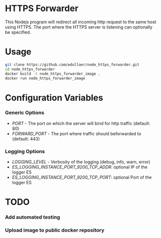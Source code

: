 HTTPS Forwarder
===============
This Nodejs program will redirect all incoming http request to the same host
using HTTPS. The port where the HTTPS server is listening can optionally be
specified.

Usage
=====
```bash
git clone https://github.com/wdullaer/node_https_forwarder.git
cd node_https_forwarder
docker build -t node_https_forwarder_image .
docker run node_https_forwarder_image
```


Configuration Variables
=======================
### Generic Options
- *PORT* - The port on which the server will bind for http traffic (default: 80)
- *FORWARD_PORT* - The port where traffic should beforwarded to (default: 443)

### Logging Options
- *LOGGING_LEVEL* - Verbosity of the logging (debug, info, warn, error)
- *ES_LOGGING_INSTANCE_PORT_9200_TCP_ADDR*: optional IP of the logger ES
- *ES_LOGGING_INSTANCE_PORT_9200_TCP_PORT*: optional Port of the logger ES


TODO
====
### Add automated testing
### Upload image to public docker repository
